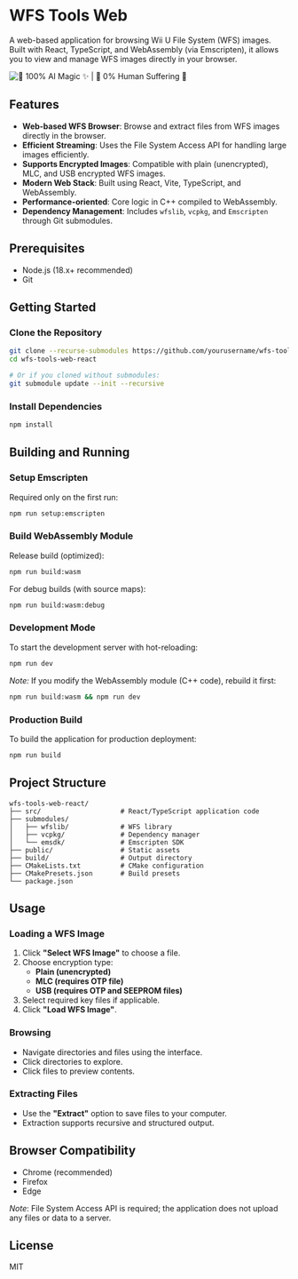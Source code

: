 # WFS Tools Web

A web-based application for browsing Wii U File System (WFS) images. Built with React, TypeScript, and WebAssembly (via Emscripten), it allows you to view and manage WFS images directly in your browser.

![🤖 100% AI Magic ✨ | 🙋 0% Human Suffering 🎉](https://img.shields.io/badge/🤖_100%25_AI_Magic_✨-🙋_0%25_Human_Suffering_🎉-ff69b4.svg)

## Features

- **Web-based WFS Browser**: Browse and extract files from WFS images directly in the browser.
- **Efficient Streaming**: Uses the File System Access API for handling large images efficiently.
- **Supports Encrypted Images**: Compatible with plain (unencrypted), MLC, and USB encrypted WFS images.
- **Modern Web Stack**: Built using React, Vite, TypeScript, and WebAssembly.
- **Performance-oriented**: Core logic in C++ compiled to WebAssembly.
- **Dependency Management**: Includes `wfslib`, `vcpkg`, and `Emscripten` through Git submodules.

## Prerequisites

- Node.js (18.x+ recommended)
- Git

## Getting Started

### Clone the Repository

```bash
git clone --recurse-submodules https://github.com/yourusername/wfs-tools-web-react.git
cd wfs-tools-web-react

# Or if you cloned without submodules:
git submodule update --init --recursive
```

### Install Dependencies

```bash
npm install
```

## Building and Running

### Setup Emscripten

Required only on the first run:

```bash
npm run setup:emscripten
```

### Build WebAssembly Module

Release build (optimized):

```bash
npm run build:wasm
```

For debug builds (with source maps):

```bash
npm run build:wasm:debug
```

### Development Mode

To start the development server with hot-reloading:

```bash
npm run dev
```

_Note:_ If you modify the WebAssembly module (C++ code), rebuild it first:

```bash
npm run build:wasm && npm run dev
```

### Production Build

To build the application for production deployment:

```bash
npm run build
```

## Project Structure

```
wfs-tools-web-react/
├── src/                    # React/TypeScript application code
├── submodules/
│   ├── wfslib/             # WFS library
│   ├── vcpkg/              # Dependency manager
│   └── emsdk/              # Emscripten SDK
├── public/                 # Static assets
├── build/                  # Output directory
├── CMakeLists.txt          # CMake configuration
├── CMakePresets.json       # Build presets
└── package.json
```

## Usage

### Loading a WFS Image

1. Click **"Select WFS Image"** to choose a file.
2. Choose encryption type:
   - **Plain (unencrypted)**
   - **MLC (requires OTP file)**
   - **USB (requires OTP and SEEPROM files)**
3. Select required key files if applicable.
4. Click **"Load WFS Image"**.

### Browsing

- Navigate directories and files using the interface.
- Click directories to explore.
- Click files to preview contents.

### Extracting Files

- Use the **"Extract"** option to save files to your computer.
- Extraction supports recursive and structured output.

## Browser Compatibility

- Chrome (recommended)
- Firefox
- Edge

_Note_: File System Access API is required; the application does not upload any files or data to a server.

## License

MIT
